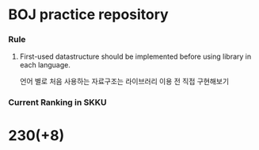 # BOJ practice repository

### Rule
1. First-used datastructure should be implemented before using library in each language.

	언어 별로 처음 사용하는 자료구조는 라이브러리 이용 전 직접 구현해보기

### Current Ranking in SKKU
# 230(+8)
